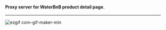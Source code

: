 #### Proxy server for WaterBnB product detail page.
---

![ezgif com-gif-maker-min](https://user-images.githubusercontent.com/61848395/108023002-86c9f900-6fd6-11eb-9b47-6005453261da.gif)
